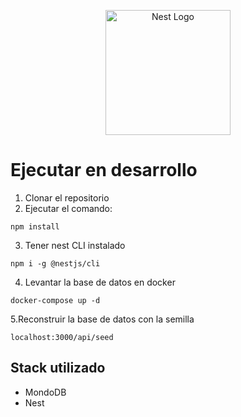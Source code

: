 <p align="center">
  <a href="http://nestjs.com/" target="blank"><img src="https://nestjs.com/img/logo-small.svg" width="200" alt="Nest Logo" /></a>
</p>

# Ejecutar en desarrollo
1. Clonar el repositorio
2. Ejecutar el comando:
```
npm install
```
3. Tener nest CLI instalado
```
npm i -g @nestjs/cli
```

4. Levantar la base de datos en docker
```
docker-compose up -d
```

5.Reconstruir la base de datos con la semilla 
```
localhost:3000/api/seed
```

## Stack utilizado
* MondoDB
* Nest